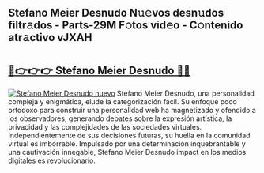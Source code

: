 ## Stefano Meier Desnudo N𝚞𝚎vos desn𝚞dos filtr𝚊dos - Parts-29M F𝚘tos vid𝚎o - C𝚘ntenido atr𝚊ctivo vJXAH

# <h2><a href="http://mb4b9y3.tromn.icu/?c=Stefano+Meier+Desnudo">🔗👉👉👉 Stefano Meier Desnudo 🔗🔗</a></h2>

[![Stefano Meier Desnudo nuevo](https://i.imgur.com/pEAQMta.gif)](http://mb4b9y3.tromn.icu/?c=Stefano+Meier+Desnudo)
Stefano Meier Desnudo, una personalidad compleja y enigmática, elude la categorización fácil. Su enfoque poco ortodoxo para construir una personalidad web ha magnetizado y ofendido a los observadores, generando debates sobre la expresión artística, la privacidad y las complejidades de las sociedades virtuales. Independientemente de sus decisiones futuras, su huella en la comunidad virtual es imborrable. Impulsado por una determinación inquebrantable y una cautivación innegable, Stefano Meier Desnudo impact en los medios digitales es revolucionario.
